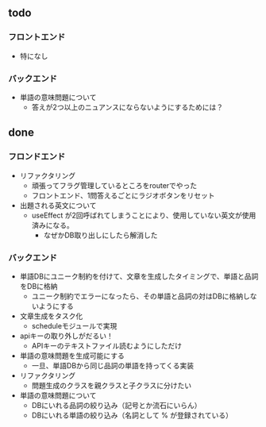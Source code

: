 ## todo  
### フロントエンド
- 特になし

### バックエンド
- 単語の意味問題について
  - 答えが2つ以上のニュアンスにならないようにするためには？




## done
### フロンドエンド
- リファクタリング
  - 頑張ってフラグ管理しているところをrouterでやった
  - フロントエンド、1問答えるごとにラジオボタンをリセット
- 出題される英文について
  - useEffect が2回呼ばれてしまうことにより、使用していない英文が使用済みになる。
    - なぜかDB取り出しにしたら解消した

### バックエンド
- 単語DBにユニーク制約を付けて、文章を生成したタイミングで、単語と品詞をDBに格納
  - ユニーク制約でエラーになったら、その単語と品詞の対はDBに格納しないようにする
- 文章生成をタスク化
  - scheduleモジュールで実現
- apiキーの取り外しがだるい！
  - APIキーのテキストファイル読むようにしただけ
- 単語の意味問題を生成可能にする
  - 一旦、単語DBから同じ品詞の単語を持ってくる実装
- リファクタリング
  - 問題生成のクラスを親クラスと子クラスに分けたい
- 単語の意味問題について
  - DBにいれる品詞の絞り込み（記号とか流石にいらん）
  - DBにいれる単語の絞り込み（名詞として % が登録されている）
